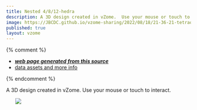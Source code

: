```yaml
---
title: Nested 4/8/12-hedra
description: A 3D design created in vZome.  Use your mouse or touch to interact.
image: https://JBCDC.github.io/vzome-sharing/2022/08/18/21-36-21-tetraoctadode/tetraoctadode.png
published: true
layout: vzome
---
```


{% comment %}
 - [***web page generated from this source***](<https://JBCDC.github.io/vzome-sharing/2022/08/18/tetraoctadode-21-36-21.html>)
 - [data assets and more info](<https://github.com/JBCDC/vzome-sharing/tree/main/2022/08/18/21-36-21-tetraoctadode/>)
 
{% endcomment %}

A 3D design created in vZome.  Use your mouse or touch to interact.

<vzome-viewer style="width: 87%; height: 60vh; margin: 5%"
       src="https://JBCDC.github.io/vzome-sharing/2022/08/18/21-36-21-tetraoctadode/tetraoctadode.vZome" >
  <img src="https://JBCDC.github.io/vzome-sharing/2022/08/18/21-36-21-tetraoctadode/tetraoctadode.png" />
</vzome-viewer>
